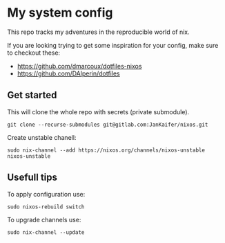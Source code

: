 # My system config

This repo tracks my adventures in the reproducible world of nix.

If you are looking trying to get some inspiration for your config, make sure to checkout these:
- https://github.com/dmarcoux/dotfiles-nixos
- https://github.com/DAlperin/dotfiles

## Get started
This will clone the whole repo with secrets (private submodule).
```
git clone --recurse-submodules git@gitlab.com:JanKaifer/nixos.git
```

Create unstable chanell:
```
sudo nix-channel --add https://nixos.org/channels/nixos-unstable nixos-unstable
```

## Usefull tips

To apply configuration use:
```
sudo nixos-rebuild switch
```

To upgrade channels use:
```
sudo nix-channel --update
```